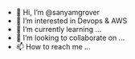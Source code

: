 - 👋 Hi, I’m @sanyamgrover
- 👀 I’m interested in Devops & AWS
- 🌱 I’m currently learning ...
- 💞️ I’m looking to collaborate on ...
- 📫 How to reach me ...

<!---
sanyamgrover/sanyamgrover is a ✨ special ✨ repository because its `README.md` (this file) appears on your GitHub profile.
You can click the Preview link to take a look at your changes.
--->

